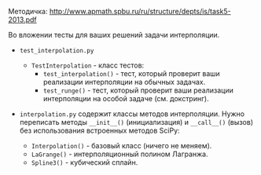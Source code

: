 Методичка: http://www.apmath.spbu.ru/ru/structure/depts/is/task5-2013.pdf

Во вложении тесты для ваших решений задачи интерполяции.

* `test_interpolation.py`
    * `TestInterpolation` - класс тестов:
        * `test_interpolation()` - тест, который проверит ваши реализации интерполяции на обычных задачах.
        * `test_runge()` - тест, который проверит ваши реализации интерполяции на особой задаче (см. докстринг).

* `interpolation.py` содержит классы методов интерполяции.
Нужно переписать методы `__init__()` (инициализация) и  `__call__()` (вызов)
без использования встроенных методов SciPy:
    * `Interpolation()` - базовый класс (ничего не меняем).
    * `LaGrange()` - интерполяционный полином Лагранжа.
    * `Spline3()` - кубический сплайн.
